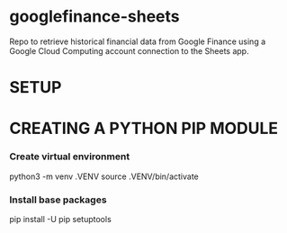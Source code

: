 # googlefinance-sheets
Repo to retrieve historical financial data from Google Finance using a Google Cloud Computing account connection to the Sheets app.

# SETUP

# CREATING A PYTHON PIP MODULE
### Create virtual environment
python3 -m venv .VENV
source .VENV/bin/activate

### Install base packages
pip install -U pip setuptools

